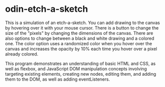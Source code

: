 # odin-etch-a-sketch

This is a simulation of an etch-a-sketch. You can add drawing to the canvas by hovering over it with your mouse cursor. There is a button to change the size of the "pixels" by changing the dimensions of the canvas. There are also options to change between a black and white drawing and a colored one. The color option uses a randomized color when you hover over the canvas and increases the opacity by 10% each time you hover over a pixel already colored. 

This program demonstrates an understanding of basic HTML and CSS, as well as flexbox, and JavaScript DOM manipulation concepts involving targeting existing elements, creating new nodes, editing them, and adding them to the DOM, as well as adding eventListeners.
